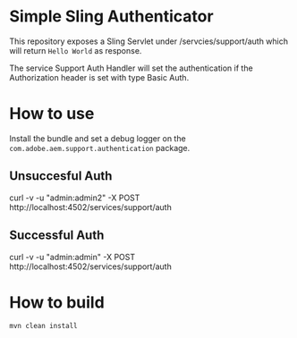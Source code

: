 # Simple Sling Authenticator

This repository exposes a Sling Servlet under /servcies/support/auth which will return `Hello World` as response.

The service Support Auth Handler will set the authentication if the Authorization header is set with type Basic Auth.

# How to use

Install the bundle and set a debug logger on the `com.adobe.aem.support.authentication` package.

## Unsuccesful Auth 

curl -v -u "admin:admin2" -X POST http://localhost:4502/services/support/auth

## Successful Auth

curl -v -u "admin:admin" -X POST http://localhost:4502/services/support/auth

# How to build

`mvn clean install`